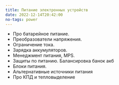 ```yaml
---
title: Питание электронных устройств
date: 2022-12-14T20:42:00
no-tags: power
---
```


- Про батарейное питание. 
- Преобразователи напряжения. 
- Ограничение тока. 
- Зарядка аккумуляторов. 
- Менеджмент питания, MPS.
- Защиты по питанию. Балансировка банок акб
- Блоки питания. 
- Альтернативные источники питания
- Про КПД и тепловыделение
